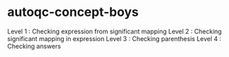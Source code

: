 # autoqc-concept-boys
Level 1 : Checking expression from significant mapping
Level 2 : Checking significant mapping in expression
Level 3 : Checking parenthesis
Level 4 : Checking answers
